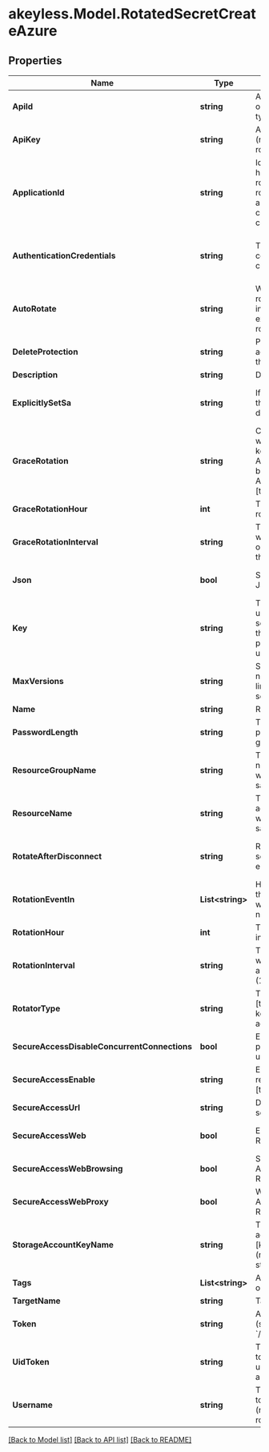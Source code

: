 # akeyless.Model.RotatedSecretCreateAzure

## Properties

Name | Type | Description | Notes
------------ | ------------- | ------------- | -------------
**ApiId** | **string** | API ID to rotate (relevant only for rotator-type&#x3D;api-key) | [optional] 
**ApiKey** | **string** | API key to rotate (relevant only for rotator-type&#x3D;api-key) | [optional] 
**ApplicationId** | **string** | Id of the azure app that hold the serect to be rotated (relevant only for rotator-type&#x3D;api-key &amp; authentication-credentials&#x3D;use-target-creds) | [optional] 
**AuthenticationCredentials** | **string** | The credentials to connect with use-user-creds/use-target-creds | [optional] [default to "use-user-creds"]
**AutoRotate** | **string** | Whether to automatically rotate every - -rotation-interval days, or disable existing automatic rotation [true/false] | [optional] 
**DeleteProtection** | **string** | Protection from accidental deletion of this object [true/false] | [optional] 
**Description** | **string** | Description of the object | [optional] 
**ExplicitlySetSa** | **string** | If set, explicitly provide the storage account details [true/false] | [optional] [default to "false"]
**GraceRotation** | **string** | Create a new access key without deleting the old key from AWS/Azure/GCP for backup (relevant only for AWS/Azure/GCP) [true/false] | [optional] 
**GraceRotationHour** | **int** | The Hour of the grace rotation in UTC | [optional] 
**GraceRotationInterval** | **string** | The number of days to wait before deleting the old key (must be bigger than rotation-interval) | [optional] 
**Json** | **bool** | Set output format to JSON | [optional] [default to false]
**Key** | **string** | The name of a key that used to encrypt the secret value (if empty, the account default protectionKey key will be used) | [optional] 
**MaxVersions** | **string** | Set the maximum number of versions, limited by the account settings defaults. | [optional] 
**Name** | **string** | Rotated secret name | 
**PasswordLength** | **string** | The length of the password to be generated | [optional] 
**ResourceGroupName** | **string** | The resource group name (only relevant when explicitly-set-sa&#x3D;true) | [optional] 
**ResourceName** | **string** | The name of the storage account (only relevant when explicitly-set-sa&#x3D;true) | [optional] 
**RotateAfterDisconnect** | **string** | Rotate the value of the secret after SRA session ends [true/false] | [optional] [default to "false"]
**RotationEventIn** | **List&lt;string&gt;** | How many days before the rotation of the item would you like to be notified | [optional] 
**RotationHour** | **int** | The Hour of the rotation in UTC | [optional] 
**RotationInterval** | **string** | The number of days to wait between every automatic key rotation (1-365) | [optional] 
**RotatorType** | **string** | The rotator type. options: [target/password/api-key/azure-storage-account] | 
**SecureAccessDisableConcurrentConnections** | **bool** | Enable this flag to prevent simultaneous use of the same secret | [optional] 
**SecureAccessEnable** | **string** | Enable/Disable secure remote access [true/false] | [optional] 
**SecureAccessUrl** | **string** | Destination URL to inject secrets | [optional] 
**SecureAccessWeb** | **bool** | Enable Web Secure Remote Access | [optional] [default to false]
**SecureAccessWebBrowsing** | **bool** | Secure browser via Akeyless&#39;s Secure Remote Access (SRA) | [optional] [default to false]
**SecureAccessWebProxy** | **bool** | Web-Proxy via Akeyless&#39;s Secure Remote Access (SRA) | [optional] [default to false]
**StorageAccountKeyName** | **string** | The name of the storage account key to rotate [key1/key2/kerb1/kerb2] (relevat to azure-storage-account) | [optional] 
**Tags** | **List&lt;string&gt;** | Add tags attached to this object | [optional] 
**TargetName** | **string** | Target name | 
**Token** | **string** | Authentication token (see &#x60;/auth&#x60; and &#x60;/configure&#x60;) | [optional] 
**UidToken** | **string** | The universal identity token, Required only for universal_identity authentication | [optional] 
**Username** | **string** | The user principal name to rotate his password (relevant only for rotator-type&#x3D;password) | [optional] 

[[Back to Model list]](../README.md#documentation-for-models) [[Back to API list]](../README.md#documentation-for-api-endpoints) [[Back to README]](../README.md)

